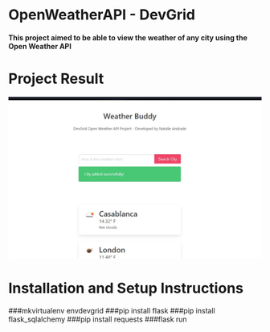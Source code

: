 # OpenWeatherAPI - DevGrid

#### This project aimed to be able to view the weather of any city using the Open Weather API


# Project Result

![alt text](https://raw.githubusercontent.com/andradenatalie/OpenWeatherAPI/main/Prints/added_city.jpg)


# Installation and Setup Instructions

###mkvirtualenv envdevgrid
###pip install flask
###pip install flask_sqlalchemy
###pip install requests
###flask run





